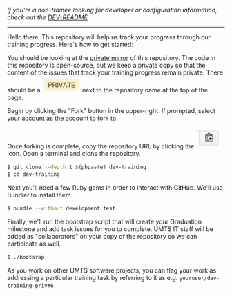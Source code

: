 *If you're a non-trainee looking for developer or configuration information,
check out the [DEV-README][0].*

---

Hello there. This repository will help us track your progress through our
training progress.  Here's how to get started:

You should be looking at the [private mirror][1] of this repository. The code
in this repository is open-source, but we keep a private copy so that the
content of the issues that track your training progress remain private. There
should be a ![PRIVATE][2] next to the repository name at the top of the page.

Begin by clicking the "Fork" button in the upper-right.  If prompted, select
your account as the account to fork to.

Once forking is complete, copy the repository URL by clicking the
![clipboard][3] icon. Open a terminal and clone the repository.

```bash
$ git clone --depth 1 $(pbpaste) dev-training
$ cd dev-training
```

Next you'll need a few Ruby gems in order to interact with GitHub. We'll use
Bundler to install them.

```bash
$ bundle --without development test
```

Finally, we'll run the bootstrap script that will create your Graduation
milestone and add task issues for you to complete. UMTS IT staff will be added
as "collaborators" on your copy of the repository so we can participate
as well.

```bash
$ ./bootsrap
```

As you work on other UMTS software projects, you can flag your work
as addressing a particular training task by referring to it as e.g.
`youruser/dev-training-priv#6`

[0]: https://github.com/umts/dev-training/blob/master/DEV-README.md
[1]: https://github.com/umts/dev-training-priv
[2]: https://github.com/umts/dev-training/raw/master/private.png
[3]: https://github.com/umts/dev-training/raw/master/clipboard.png
